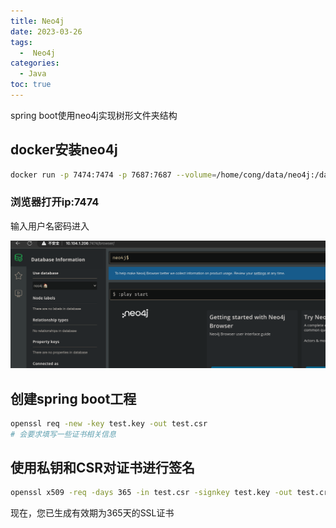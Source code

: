 ```yaml
---
title: Neo4j
date: 2023-03-26
tags:
  -  Neo4j
categories:
  - Java
toc: true
---
```


spring boot使用neo4j实现树形文件夹结构

<!-- more -->



## docker安装neo4j

```bash
docker run -p 7474:7474 -p 7687:7687 --volume=/home/cong/data/neo4j:/data  -e NEO4J_AUTH=neo4j/cong@1021 -d neo4j:5.5.0
```

### 浏览器打开ip:7474

输入用户名密码进入

![](https://raw.githubusercontent.com/qbmzc/images/master/2023/202303201709386.png)

## 创建spring boot工程

```bash
openssl req -new -key test.key -out test.csr
# 会要求填写一些证书相关信息
```

## 使用私钥和CSR对证书进行签名

```bash
openssl x509 -req -days 365 -in test.csr -signkey test.key -out test.crt
```

现在，您已生成有效期为365天的SSL证书
